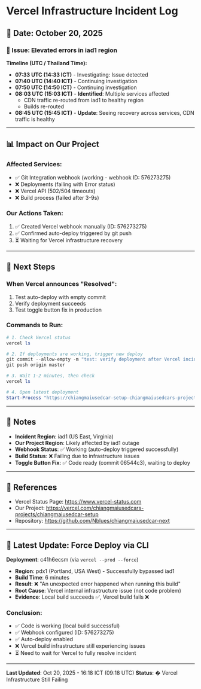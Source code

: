 # Vercel Infrastructure Incident Log

## 📅 Date: October 20, 2025

### 🔴 Issue: Elevated errors in iad1 region

**Timeline (UTC / Thailand Time):**

- **07:33 UTC (14:33 ICT)** - Investigating: Issue detected
- **07:40 UTC (14:40 ICT)** - Continuing investigation
- **07:50 UTC (14:50 ICT)** - Continuing investigation
- **08:03 UTC (15:03 ICT)** - **Identified**: Multiple services affected
  - CDN traffic re-routed from iad1 to healthy region
  - Builds re-routed
- **08:45 UTC (15:45 ICT)** - **Update**: Seeing recovery across services, CDN traffic is healthy

---

## 📊 Impact on Our Project

### Affected Services:

- ✅ Git Integration webhook (working - webhook ID: 576273275)
- ❌ Deployments (failing with Error status)
- ❌ Vercel API (502/504 timeouts)
- ❌ Build process (failed after 3-9s)

### Our Actions Taken:

1. ✅ Created Vercel webhook manually (ID: 576273275)
2. ✅ Confirmed auto-deploy triggered by git push
3. ⏳ Waiting for Vercel infrastructure recovery

---

## 🎯 Next Steps

### When Vercel announces "Resolved":

1. Test auto-deploy with empty commit
2. Verify deployment succeeds
3. Test toggle button fix in production

### Commands to Run:

```powershell
# 1. Check Vercel status
vercel ls

# 2. If deployments are working, trigger new deploy
git commit --allow-empty -m "test: verify deployment after Vercel incident recovery"
git push origin master

# 3. Wait 1-2 minutes, then check
vercel ls

# 4. Open latest deployment
Start-Process "https://chiangmaiusedcar-setup-chiangmaiusedcars-projects.vercel.app"
```

---

## 📝 Notes

- **Incident Region**: iad1 (US East, Virginia)
- **Our Project Region**: Likely affected by iad1 outage
- **Webhook Status**: ✅ Working (auto-deploy triggered successfully)
- **Build Status**: ❌ Failing due to infrastructure issues
- **Toggle Button Fix**: ✅ Code ready (commit 06544c3), waiting to deploy

---

## 🔗 References

- Vercel Status Page: https://www.vercel-status.com
- Our Project: https://vercel.com/chiangmaiusedcars-projects/chiangmaiusedcar-setup
- Repository: https://github.com/Nblues/chiangmaiusedcar-next

---

## 🔴 Latest Update: Force Deploy via CLI

**Deployment**: c41h6ecsm (via `vercel --prod --force`)

- **Region**: pdx1 (Portland, USA West) - Successfully bypassed iad1
- **Build Time**: 6 minutes
- **Result**: ❌ "An unexpected error happened when running this build"
- **Root Cause**: Vercel internal infrastructure issue (not code problem)
- **Evidence**: Local build succeeds ✅, Vercel build fails ❌

### Conclusion:

- ✅ Code is working (local build successful)
- ✅ Webhook configured (ID: 576273275)
- ✅ Auto-deploy enabled
- ❌ Vercel build infrastructure still experiencing issues
- ⏳ Need to wait for Vercel to fully resolve incident

---

**Last Updated**: Oct 20, 2025 - 16:18 ICT (09:18 UTC) **Status**: � Vercel Infrastructure Still Failing
